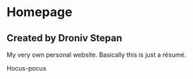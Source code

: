 # Homepage
## Created by Droniv Stepan
My very own personal website. Basically this is just a résumé.

Hocus-pocus
